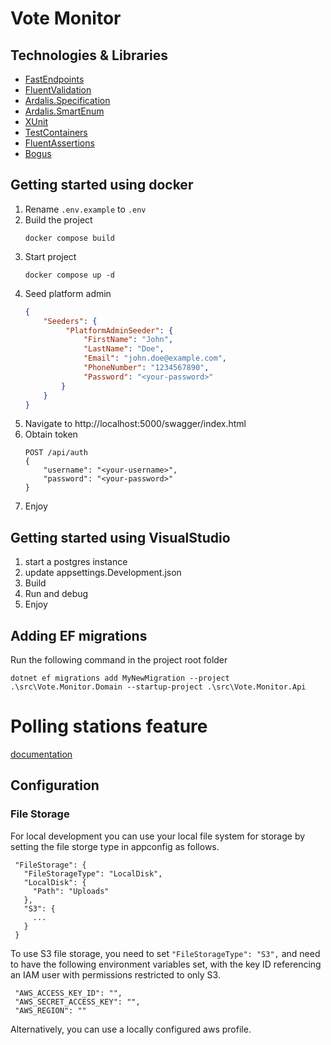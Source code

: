 # Vote Monitor

## Technologies & Libraries
* [FastEndpoints](https://fast-endpoints.com/)
* [FluentValidation](https://docs.fluentvalidation.net/en/latest/)
* [Ardalis.Specification](https://github.com/ardalis/specification)
* [Ardalis.SmartEnum](https://github.com/ardalis/SmartEnum)
* [XUnit](https://xunit.net/)
* [TestContainers](https://testcontainers.com/)
* [FluentAssertions](https://fluentassertions.com/)
* [Bogus](https://github.com/bchavez/Bogus)

## Getting started using docker

1. Rename `.env.example` to `.env`
2. Build the project
    ```
    docker compose build
    ```
3. Start project
    ```
    docker compose up -d 
    ```
4. Seed platform admin
    ```json
    {
        "Seeders": {
             "PlatformAdminSeeder": {
                 "FirstName": "John",
                 "LastName": "Doe",
                 "Email": "john.doe@example.com",
                 "PhoneNumber": "1234567890",
                 "Password": "<your-password>"
            }
        }
    }
    ```
5. Navigate to http://localhost:5000/swagger/index.html
6. Obtain token
   ```
   POST /api/auth
   {
       "username": "<your-username>",
       "password": "<your-password>"
   }
   ```
7. Enjoy

## Getting started using VisualStudio
1. start a postgres instance
2. update appsettings.Development.json
3. Build
4. Run and debug
5. Enjoy

## Adding EF migrations

Run the following command in the project root folder
```
dotnet ef migrations add MyNewMigration --project .\src\Vote.Monitor.Domain --startup-project .\src\Vote.Monitor.Api
```

# Polling stations feature
[documentation](documentation/polling-stations/README.md)


## Configuration

### File Storage

For local development you can use your local file system for storage by setting the file storge type in appconfig as follows.

```
 "FileStorage": {
   "FileStorageType": "LocalDisk",
   "LocalDisk": {
     "Path": "Uploads"
   },
   "S3": {
     ...
   }
 }
```

To use S3 file storage, you need to set `"FileStorageType": "S3",` and need to have the following environment variables set, with the key ID referencing an IAM user with permissions restricted to only S3.
```
 "AWS_ACCESS_KEY_ID": "",
 "AWS_SECRET_ACCESS_KEY": "",
 "AWS_REGION": ""
```
Alternatively, you can use a locally configured aws profile.
